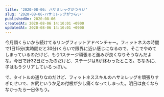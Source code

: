 ```yaml
---
title: '2020-08-06: ハサミレッグがつらい'
slug: '2020-08-06-ハサミレッグがつらい'
publishedOn: 2020-08-06
createdAt: 2020-08-06 14:10:01 +0900
updatedAt: 2020-08-06 14:10:01 +0900
---
```

今月頭くらいから続けてるリングフィットアドベンチャー。フィットネスの時間で1日15分(実時間だと30分)くらいで限界に近い感じになるので、そこでやめてしまっているのだけど、もう1ステージ頑張ると進みが良くなりそうなんだよな。今日で計32日だったのだけど、ステージは8が終わったところ。ちなみに、子はもうクリアしているっぽい。

で、タイトルの通りなのだけど、フィットネススキルのハサミレッグを頑張りすぎたせいで、お尻というか足の付根が少し痛くなってしまった。明日は良くならなかったら一日休もう。
